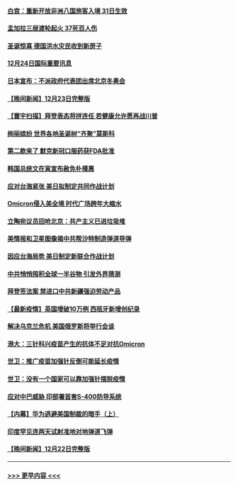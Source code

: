#### [白宫：重新开放非洲八国旅客入境 31日生效](../pages/prog202/a103302393.md?t=12242350) 
#### [孟加拉三层渡轮起火 37死百人伤](../pages/prog202/a103302384.md?t=12242350) 
#### [圣诞惊喜 德国洪水灾民收到新房子](../pages/prog202/a103302310.md?t=12242350) 
#### [12月24日国际重要讯息](../pages/prog202/a103302265.md?t=12242350) 
#### [日本宣布：不派政府代表团出席北京冬奥会](../pages/prog202/a103302203.md?t=12242350) 
#### [【晚间新闻】12月23日完整版](../pages/prog202/a103301989.md?t=12242350) 
#### [【寰宇扫描】拜登表态将拼连任 若健康允许愿再战川普](../pages/prog202/a103301749.md?t=12242350) 
#### [绚丽缤纷 世界各地圣诞树“齐聚”莫斯科](../pages/prog202/a103301810.md?t=12242350) 
#### [第二款来了 默克新冠口服药获FDA批准](../pages/prog202/a103301778.md?t=12242350) 
#### [韩国总统文在寅宣布赦免朴槿惠](../pages/prog202/a103301942.md?t=12242350) 
#### [应对台海紧张 美日拟制定共同作战计划](../pages/prog202/a103301772.md?t=12242350) 
#### [Omicron侵入美全境 时代广场跨年大缩水](../pages/prog202/a103301837.md?t=12242350) 
#### [立陶宛议员回呛北京：共产主义已进垃圾堆](../pages/prog202/a103301789.md?t=12242350) 
#### [美情报和卫星图像揭中共帮沙特制造弹道导弹](../pages/prog202/a103301734.md?t=12242350) 
#### [因应台海局势 美日制定新联合作战计划](../pages/prog202/a103301695.md?t=12242350) 
#### [中共悄悄囤积全球一半谷物 引发外界猜测](../pages/prog202/a103301678.md?t=12242350) 
#### [拜登签法案 禁进口中共新疆强迫劳动产品](../pages/prog202/a103301625.md?t=12242350) 
#### [【最新疫情】英国增破10万例 西班牙新增创纪录](../pages/prog202/a103301655.md?t=12242350) 
#### [解决乌克兰危机 美国俄罗斯将举行会谈](../pages/prog202/a103301610.md?t=12242350) 
#### [港大：三针科兴疫苗产生的抗体不足对抗Omicron](../pages/prog202/a103301571.md?t=12242350) 
#### [世卫：推广疫苗加强针反倒可能延长疫情](../pages/prog202/a103301594.md?t=12242350) 
#### [世卫：没有一个国家可以靠加强针摆脱疫情](../pages/prog202/a103301538.md?t=12242350) 
#### [应对中巴威胁 印部署首套S-400防导系统](../pages/prog202/a103301525.md?t=12242350) 
#### [【内幕】华为逃避美国制裁的暗手（上）](../pages/prog202/a103301390.md?t=12242350) 
#### [印度罕见连两天试射准地对地弹道飞弹](../pages/prog202/a103301351.md?t=12242350) 
#### [【晚间新闻】12月22日完整版](../pages/prog202/a103301155.md?t=12242350) 

----
#### [ >>> 更早内容 <<< ](../indexes/prog202-earlier.md)
